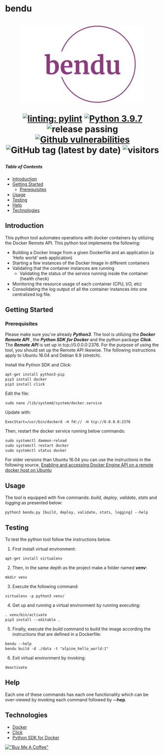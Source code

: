# bendu

<h1 align="center">
  <img width="400" src="https://raw.githubusercontent.com/tmavroeid/bendu/master/img/bendu.png" alt="luds3 header">
  <br/>
</hr>

<div align="center">

  [![linting: pylint](https://img.shields.io/badge/linting-pylint-green)](https://github.com/PyCQA/pylint)
  [![Python 3.9.7](https://img.shields.io/badge/python-3.9.7-blue.svg)](https://www.python.org/downloads/release/python-397/)
  ![release passing](https://github.com/tmavroeid/bendu/actions/workflows/release.yml/badge.svg)
  [![Github vulnerabilities](https://img.shields.io/github/license/tmavroeid/bendu)](https://img.shields.io/github/license/tmavroeid/bendu)
  ![GitHub tag (latest by date)](https://img.shields.io/github/v/tag/tmavroeid/bendu)
  ![visitors](https://visitor-badge.glitch.me/badge?page_id=tmavroeid.bendu)
  
</div>                                              

##### Table of Contents  
- [Introduction](#introduction)
- [Getting Started](#getting-started)  
  - [Prerequisites](#prerequisites)  
- [Usage](#usage)
- [Testing](#testing)
- [Help](#help)
- [Technologies](#technologies)

## Introduction
This python tool automates operations with docker containers by utilizing the Docker Remote API. This python tool implements the following:

- Building a Docker Image from a given Dockerfile and an application (a ‘Hello world’ web application)
- Starting a few instances of the Docker Image in different containers
- Validating that the container instances are running
  - Validating the status of the service running inside the container (health check)
- Monitoring the resource usage of each container (CPU, I/O, etc)
- Consolidating the log output of all the container instances into one centralized log file.

## Getting Started

### Prerequisites

Please make sure you've already ***Python3***. The tool is utilizing the ***Docker Remote API*** , the ***Python SDK for Docker*** and the python package ***Click***. The ***Remote API*** is set up in tcp://0.0.0.0:2376. For the purpose of using the tool, you should set up the Remote API likewise. The following instructions apply to Ubuntu 16.04 and Debian 9.9 (stretch).

Install the Python SDK and Click:
```
apt-get install python3-pip
pip3 install docker
pip3 install click
```
Edit the file:
```
sudo nano /lib/systemd/system/docker.service
```
Update with:
```
ExecStart=/usr/bin/dockerd -H fd:// -H tcp://0.0.0.0:2376
```
Then, restart the docker service running below commands:
```
sudo systemctl daemon-reload
sudo systemctl restart docker
sudo systemctl status docker
```

For older versions than Ubuntu 16.04 you can use the instructions in the following source,  [Enabling and accessing Docker Engine API on a remote docker host on Ubuntu](https://medium.com/@sudarakayasindu/enabling-and-accessing-docker-engine-api-on-a-remote-docker-host-on-ubuntu-16-04-2c15f55f5d39)

## Usage

The tool is equipped with five commands: *build*, *deploy*, *validate*, *stats* and *logging* as presented below:

```
python3 bendu.py [build, deploy, validate, stats, logging] --help
```


## Testing

To test the python tool follow the instructions below.
1. First install virtual environment:

```
apt-get install virtualenv
```

2. Then, in the same depth as the project make a folder named ***venv***:

```
mkdir venv
```

3. Execute the following command:

```
virtualenv -p python3 venv/
```
4. Get up and running a virtual environment by running executing:

```
. venv/bin/activate
pip3 install --editable .
```

5. Finally, execute the *build* command to build the image according the instructions that are defined in a Dockerfile:

```
bendu --help
bendu build -d ./data -t "alpine_hello_world:1"
```

6. Exit virtual environment by invoking:

```
deactivate
```


## Help

Each one of these commands has each one functionality which can be over-viewed by invoking each command followed by **--hep**.

## Technologies
* [Docker](https://www.docker.com/)
* [Click](https://click.palletsprojects.com/en/7.x/)
* [Python SDK for Docker](https://docker-py.readthedocs.io/en/stable/)

[!["Buy Me A Coffee"](https://www.buymeacoffee.com/assets/img/custom_images/orange_img.png)](https://www.buymeacoffee.com/tmavroeid)